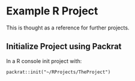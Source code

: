 # Example R Project

This is thought as a reference for further projects.

## Initialize Project using Packrat

In a R console init project with:

```
packrat::init("~/RProjects/TheProject")
```